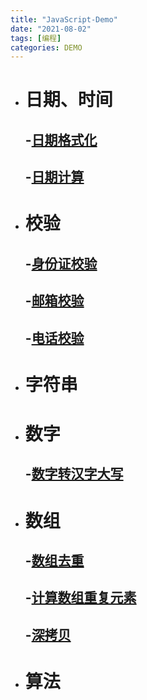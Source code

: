 ```yaml
---
title: "JavaScript-Demo"
date: "2021-08-02"
tags: [编程]
categories: DEMO
---
```


- # 日期、时间

  ## -[日期格式化](https://codepen.io/damuwangs/pen/RwVJeYb)

  ## -[日期计算](https://codepen.io/damuwangs/pen/vYmrQKN?editors=0012)

- # 校验

  ## -[身份证校验](https://codepen.io/damuwangs/pen/jOmKdqq?editors=0012)

  ## -[邮箱校验](https://codepen.io/damuwangs/pen/ZEKjBvy)

  ## -[电话校验](https://codepen.io/damuwangs/pen/RwVBKaP?editors=0012)

- # 字符串

- # 数字

  ## -[数字转汉字大写](https://codepen.io/damuwangs/pen/eYWjgGP?editors=0012)

- # 数组

  ## -[数组去重](https://codepen.io/pen/?editors=0012)

  ## -[计算数组重复元素](https://codepen.io/damuwangs/pen/YzVjNmN?editors=0012)

  ## -[深拷贝](https://codepen.io/damuwangs/pen/NWjBjer?editors=0012)

- # 算法

